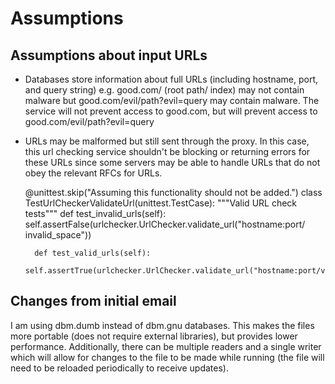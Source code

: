 # Assumptions

## Assumptions about input URLs
- Databases store information about full URLs (including hostname, port, and query string)
    e.g. good.com/ (root path/ index) may not contain malware
    but good.com/evil/path?evil=query may contain malware. 
    The service will not prevent access to good.com, but will prevent access to good.com/evil/path?evil=query

- URLs may be malformed but still sent through the proxy.
    In this case, this url checking service shouldn't be blocking or returning errors for these URLs since some servers may be able to handle URLs that do not obey the relevant RFCs for URLs.
    
    @unittest.skip("Assuming this functionality should not be added.")
    class TestUrlCheckerValidateUrl(unittest.TestCase):
        """Valid URL check tests"""
        def test_invalid_urls(self):
            self.assertFalse(urlchecker.UrlChecker.validate_url("hostname:port/ invalid_space"))

        def test_valid_urls(self):
            self.assertTrue(urlchecker.UrlChecker.validate_url("hostname:port/valid_url"))

## Changes from initial email
I am using dbm.dumb instead of dbm.gnu databases. This makes the files more portable (does not require external libraries), but provides lower performance. Additionally, there can be multiple readers and a single writer which will allow for changes to the file to be made while running (the file will need to be reloaded periodically to receive updates).

